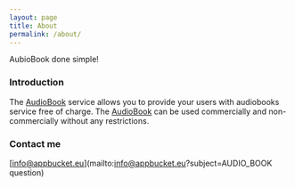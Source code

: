```yaml
---
layout: page
title: About
permalink: /about/
---
```


AubioBook done simple!

### Introduction

The [AudioBook](http://audiobook.appbucket.eu/) service allows you to provide your users with audiobooks service
free of charge. The [AudioBook](http://audiobook.appbucket.eu/) can be used commercially and non-commercially
without any restrictions.

### Contact me

[info@appbucket.eu](mailto:info@appbucket.eu?subject=AUDIO_BOOK question)


